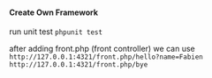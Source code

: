 #### Create Own Framework

run unit test `phpunit test`

after adding front.php (front controller) we can use
`http://127.0.0.1:4321/front.php/hello?name=Fabien`
`http://127.0.0.1:4321/front.php/bye`

